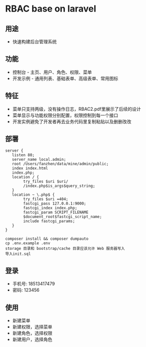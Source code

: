 # RBAC base on laravel

## 用途
- 快速构建后台管理系统

## 功能
- 控制台 - 主页、用户、角色、权限、菜单
- 开发示例 - 通用列表、基础表单、高级表单、常用图标

## 特征
- 菜单只支持两级，没有操作日志，RBAC2.pdf里展示了后续的设计
- 菜单显示与功能权限分别配置，权限控制到每一个接口
- 开发实例避免了开发者再去业务代码里复制粘贴以及删删改改

## 部署

```
server {
   listen 80;
   server_name local.admin;
   root /Users/fanzhen/data/mine/admin/public;
   index index.html
   index.php;
   location / {
        try_files $uri $uri/
        /index.php$is_args$query_string;
   }
   location ~ \.php$ {
        try_files $uri =404;
        fastcgi_pass 127.0.0.1:9000;
        fastcgi_index index.php;
        fastcgi_param SCRIPT_FILENAME
        $document_root$fastcgi_script_name;
        include fastcgi_params;
   }
}
```

```
composer install && composer dumpauto
cp .env.example .env
storage 目录和 bootstrap/cache 目录应该允许 Web 服务器写入
导入init.sql
```

## 登录
- 手机号: 18513417479
- 密码: 123456

## 使用
- 新建菜单
- 新建权限，选择菜单
- 新建角色，选择权限
- 新建用户，选择角色
